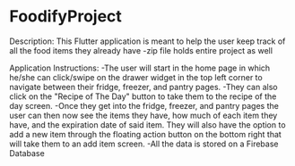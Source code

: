# FoodifyProject
Description:
This Flutter application is meant to help the user keep track of all the food items they already have
-zip file holds entire project as well

Application Instructions:
-The user will start in the home page in which he/she can click/swipe on the drawer widget in the top left corner
to navigate between their fridge, freezer, and pantry pages. 
-They can also click on the "Recipe of The Day" button
to take them to the recipe of the day screen.
-Once they get into the fridge, freezer, and pantry pages the user can then now see the items they have, how much of
each item they have, and the expiration date of said item. They will also have the option to add a new item through the floating
action button on the bottom right that will take them to an add item screen.
-All the data is stored on a Firebase Database
